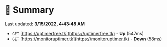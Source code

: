 # 📖 Summary
Last updated: **3/15/2022, 4:43:48 AM**

- `GET` [https://uptimerfree.tk](https://uptimerfree.tk) - **Up** (547ms)
- `GET` [https://monitoruptimer.tk](https://monitoruptimer.tk) - **Down** (58ms)
